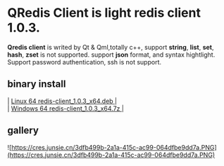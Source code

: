 # QRedis Client is light redis client 1.0.3.

<b>Qredis client</b> is writed by Qt & Qml,totally c++, support <b>string</b>, <b>list</b>, <b>set</b>, <b>hash</b>, <b>zset</b> is not supported. support <b>json</b> format, and syntax hightlight. </b>Support password authentication, ssh is not support. 

## binary install
| [Linux 64 redis-client_1.0.3_x64.deb ](https://cres.junsie.com/f1051691-9efe-4ada-af1f-649c8b170673.DEB) | <br>
| [Windows 64 redis-client_1.0.3_x64.7z ](https://cres.junsie.com/e0ba7c33-7c86-4d34-b676-4033ab0c8f5c.7Z) |

## gallery
![https://cres.junsie.cn/3dfb499b-2a1a-415c-ac99-064dfbe9dd7a.PNG](https://cres.junsie.cn/3dfb499b-2a1a-415c-ac99-064dfbe9dd7a.PNG)

